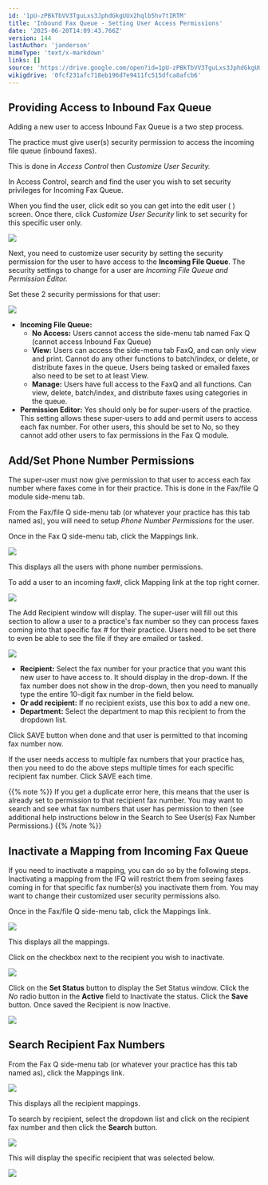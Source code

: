 ```yaml
---
id: '1pU-zPBkTbVV3TguLxs3JphdGkgUUx2hqlb5hv7tIRTM'
title: 'Inbound Fax Queue - Setting User Access Permissions'
date: '2025-06-20T14:09:43.766Z'
version: 144
lastAuthor: 'janderson'
mimeType: 'text/x-markdown'
links: []
source: 'https://drive.google.com/open?id=1pU-zPBkTbVV3TguLxs3JphdGkgUUx2hqlb5hv7tIRTM'
wikigdrive: '0fcf231afc718eb196d7e9411fc515dfca8afcb6'
---
```

## Providing Access to Inbound Fax Queue

Adding a new user to access Inbound Fax Queue is a two step process.

The practice must give user(s) security permission to access the incoming file queue (inbound faxes).

This is done in *Access Control* then *Customize User Security.*

In Access Control, search and find the user you wish to set security privileges for Incoming Fax Queue.

When you find the user, click edit so you can get into the edit user ( ) screen. Once there, click *Customize User Security* link to set security for this specific user only.

![](../inbound-fax-queue-setting-user-access-permissions.assets/495aff1ea2229a10c3ba33c6e8cf07fb.png)

Next, you need to customize user security by setting the security permission for the user to have access to the **Incoming File Queue**. The security settings to change for a user are *Incoming File Queue and Permission Editor.*

Set these 2 security permissions for that user:

![](../inbound-fax-queue-setting-user-access-permissions.assets/64e60e32decb1da101c02a4ff6bdb851.png)

* <strong>Incoming File Queue:</strong>
    * <strong>No Access:</strong> Users cannot access the side-menu tab named Fax Q (cannot access Inbound Fax Queue)
    * <strong>View:</strong> Users can access the side-menu tab FaxQ, and can only view and print. Cannot do any other functions to batch/index, or delete, or distribute faxes in the queue. Users being tasked or emailed faxes also need to be set to at least View.
    * <strong>Manage:</strong> Users have full access to the FaxQ and all functions. Can view, delete, batch/index, and distribute faxes using categories in the queue.
* <strong>Permission Editor:</strong> Yes should only be for super-users of the practice. This setting allows these super-users to add and permit users to access each fax number. For other users, this should be set to No, so they cannot add other users to fax permissions in the Fax Q module.

## Add/Set Phone Number Permissions

The super-user must now give permission to that user to access each fax number where faxes come in for their practice. This is done in the Fax/file Q module side-menu tab.

From the Fax/file Q side-menu tab (or whatever your practice has this tab named as), you will need to setup *Phone Number Permissions* for the user.

Once in the Fax Q side-menu tab, click the Mappings link.

![](../inbound-fax-queue-setting-user-access-permissions.assets/ab18548d825c41a6ab4d2c5104e53831.png)

This displays all the users with phone number permissions.

To add a user to an incoming fax#, click Mapping link at the top right corner.

![](../inbound-fax-queue-setting-user-access-permissions.assets/691105e17c9d440c2b1072c405c64dab.png)

The Add Recipient window will display. The super-user will fill out this section to allow a user to a practice's fax number so they can process faxes coming into that specific fax # for their practice. Users need to be set there to even be able to see the file if they are emailed or tasked.

![](../inbound-fax-queue-setting-user-access-permissions.assets/908c8f28339e23bccc32c8184d6d2c1c.png)

* <strong>Recipient:</strong> Select the fax number for your practice that you want this new user to have access to. It should display in the drop-down. If the fax number does not show in the drop-down, then you need to manually type the entire 10-digit fax number in the field below.
* <strong>Or add recipient:</strong> If no recipient exists, use this box to add a new one.
* <strong>Department:</strong> Select the department to map this recipient to from the dropdown list.

Click SAVE button when done and that user is permitted to that incoming fax number now.

If the user needs access to multiple fax numbers that your practice has, then you need to do the above steps multiple times for each specific recipient fax number. Click SAVE each time.

{{% note %}}
If you get a duplicate error here, this means that the user is already set to permission to that recipient fax number. You may want to search and see what fax numbers that user has permission to then (see additional help instructions below in the Search to See User(s) Fax Number Permissions.)
{{% /note %}}

## Inactivate a Mapping from Incoming Fax Queue

If you need to inactivate a mapping, you can do so by the following steps. Inactivating a mapping from the IFQ will restrict them from seeing faxes coming in for that specific fax number(s) you inactivate them from. You may want to change their customized user security permissions also.

Once in the Fax/file Q side-menu tab, click the Mappings link.

![](../inbound-fax-queue-setting-user-access-permissions.assets/ab18548d825c41a6ab4d2c5104e53831.png)

This displays all the mappings.

Click on the checkbox next to the recipient you wish to inactivate.

![](../inbound-fax-queue-setting-user-access-permissions.assets/ed6abf430459194aeb882a4c31bf6731.png)

Click on the **Set Status** button to display the Set Status window. Click the *No* radio button in the **Active** field to Inactivate the status. Click the **Save** button. Once saved the Recipient is now Inactive.

![](../inbound-fax-queue-setting-user-access-permissions.assets/5a25e718aff3ff3b9b26119bf2b86441.png)

## Search Recipient Fax Numbers

From the Fax Q side-menu tab (or whatever your practice has this tab named as), click the Mappings link.

![](../inbound-fax-queue-setting-user-access-permissions.assets/ab18548d825c41a6ab4d2c5104e53831.png)

This displays all the recipient mappings.

To search by recipient, select the dropdown list and click on the recipient fax number and then click the **Search** button.

![](../inbound-fax-queue-setting-user-access-permissions.assets/0c0afbbbf3c8da7d6c8a189c1d2f65e8.png)

This will display the specific recipient that was selected below.

![](../inbound-fax-queue-setting-user-access-permissions.assets/1e11c68210b92bd763dd2910261bca10.png)
